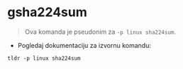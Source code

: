 # gsha224sum

> Ova komanda je pseudonim za `-p linux sha224sum`.

- Pogledaj dokumentaciju za izvornu komandu:

`tldr -p linux sha224sum`
